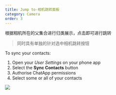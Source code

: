 ```yaml
---
title: Jump to-相机跳转面板
category: Camera
order: 3
---
```


根据相机所在的父集合进行归类展示，点击即可进行跳转

> 同时具有单独的针对选中相机跳转按钮

To sync your contacts:

1. Open your *User Settings* on your phone app
2. Select the **Sync Contacts** button
3. Authorise ChatApp permissions
4. Select some or all of your contacts

![](//placehold.it/800x600)
